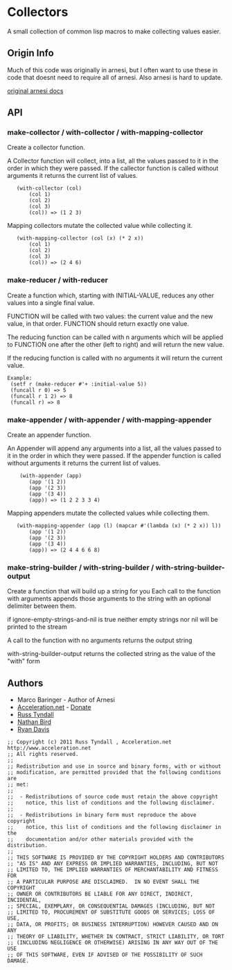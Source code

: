 # Collectors

A small collection of common lisp macros to make collecting values
easier.

## Origin Info

Much of this code was originally in arnesi, but I often want to use
these in code that doesnt need to require all of arnesi.  Also arnesi 
is hard to update.

[original arnesi docs](http://common-lisp.net/project/bese/docs/arnesi/html/Reducing_0020and_0020Collecting.html)
 

## API 

### make-collector / with-collector / with-mapping-collector

Create a collector function.

A Collector function will collect, into a list, all the values
passed to it in the order in which they were passed. If the
callector function is called without arguments it returns the
current list of values. 

```
   (with-collector (col)
       (col 1)
       (col 2)
       (col 3)
       (col)) => (1 2 3)
```

Mapping collectors mutate the collected value while collecting it.

```
   (with-mapping-collector (col (x) (* 2 x))
       (col 1)
       (col 2)
       (col 3)
       (col)) => (2 4 6)
```


### make-reducer / with-reducer

Create a function which, starting with INITIAL-VALUE, reduces
any other values into a single final value.

FUNCTION will be called with two values: the current value and
the new value, in that order. FUNCTION should return exactly one
value.

The reducing function can be called with n arguments which will
be applied to FUNCTION one after the other (left to right) and
will return the new value.

If the reducing function is called with no arguments it will
return the current value.

```
Example:
 (setf r (make-reducer #'+ :initial-value 5))
 (funcall r 0) => 5
 (funcall r 1 2) => 8
 (funcall r) => 8
```


### make-appender / with-appender / with-mapping-appender

Create an appender function.

An Appender will append any arguments into a list, all the values
passed to it in the order in which they were passed. If the
appender function is called without arguments it returns the
current list of values.

```
    (with-appender (app)
       (app '(1 2))
       (app '(2 3))
       (app '(3 4))
       (app)) => (1 2 2 3 3 4)
```

Mapping appenders mutate the collected values while collecting them.

```
   (with-mapping-appender (app (l) (mapcar #'(lambda (x) (* 2 x)) l))
       (app '(1 2))
       (app '(2 3))
       (app '(3 4))
       (app)) => (2 4 4 6 6 8)
```


### make-string-builder / with-string-builder / with-string-builder-output

Create a function that will build up a string for you Each call to the
function with arguments appends those arguments to the string with an
optional delimiter between them.

if ignore-empty-strings-and-nil is true neither empty strings nor nil
will be printed to the stream

A call to the function with no arguments returns the output string

with-string-builder-output returns the collected string as the value
of the "with" form

## Authors

 * Marco Baringer - Author of Arnesi
 * [Acceleration.net](http://www.acceleration.net/) - [Donate](http://www.acceleration.net/programming/donate-to-acceleration-net/)
  * [Russ Tyndall](http://russ.unwashedmeme.com/blog)
  * [Nathan Bird](http://the.unwashedmeme.com/blog)
  * [Ryan Davis](http://ryepup.unwashedmeme.com/blog)

```
;; Copyright (c) 2011 Russ Tyndall , Acceleration.net http://www.acceleration.net
;; All rights reserved.
;;
;; Redistribution and use in source and binary forms, with or without
;; modification, are permitted provided that the following conditions are
;; met:
;;
;;  - Redistributions of source code must retain the above copyright
;;    notice, this list of conditions and the following disclaimer.
;;
;;  - Redistributions in binary form must reproduce the above copyright
;;    notice, this list of conditions and the following disclaimer in the
;;    documentation and/or other materials provided with the distribution.
;;
;; THIS SOFTWARE IS PROVIDED BY THE COPYRIGHT HOLDERS AND CONTRIBUTORS
;; "AS IS" AND ANY EXPRESS OR IMPLIED WARRANTIES, INCLUDING, BUT NOT
;; LIMITED TO, THE IMPLIED WARRANTIES OF MERCHANTABILITY AND FITNESS FOR
;; A PARTICULAR PURPOSE ARE DISCLAIMED.  IN NO EVENT SHALL THE COPYRIGHT
;; OWNER OR CONTRIBUTORS BE LIABLE FOR ANY DIRECT, INDIRECT, INCIDENTAL,
;; SPECIAL, EXEMPLARY, OR CONSEQUENTIAL DAMAGES (INCLUDING, BUT NOT
;; LIMITED TO, PROCUREMENT OF SUBSTITUTE GOODS OR SERVICES; LOSS OF USE,
;; DATA, OR PROFITS; OR BUSINESS INTERRUPTION) HOWEVER CAUSED AND ON ANY
;; THEORY OF LIABILITY, WHETHER IN CONTRACT, STRICT LIABILITY, OR TORT
;; (INCLUDING NEGLIGENCE OR OTHERWISE) ARISING IN ANY WAY OUT OF THE USE
;; OF THIS SOFTWARE, EVEN IF ADVISED OF THE POSSIBILITY OF SUCH DAMAGE.
```
